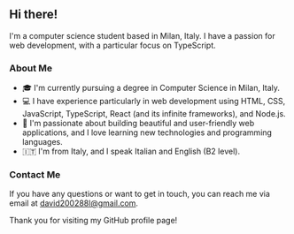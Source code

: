 ## Hi there!

I'm a computer science student based in Milan, Italy. I have a passion for web development, with a particular focus on TypeScript.

### About Me

- 🎓 I'm currently pursuing a degree in Computer Science in Milan, Italy.
- 💻 I have experience particularly in web development using HTML, CSS, JavaScript, TypeScript, React (and its infinite frameworks), and Node.js.
- 🌟 I'm passionate about building beautiful and user-friendly web applications, and I love learning new technologies and programming languages.
- 🇮🇹 I'm from Italy, and I speak Italian and English (B2 level).

### Contact Me

If you have any questions or want to get in touch, you can reach me via email at david200288l@gmail.com.

Thank you for visiting my GitHub profile page!

<!-- or connect with me on [LinkedIn](link to your LinkedIn profile). >

